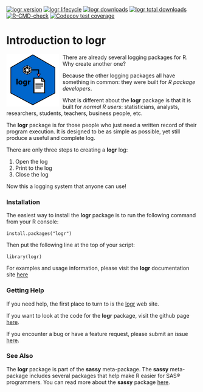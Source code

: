 <!-- badges: start -->

[![logr version](https://www.r-pkg.org/badges/version/logr)](https://cran.r-project.org/package=logr)
[![logr lifecycle](https://img.shields.io/badge/lifecycle-stable-blue.svg)](https://cran.r-project.org/package=logr)
[![logr downloads](https://cranlogs.r-pkg.org/badges/logr)](https://cran.r-project.org/package=logr)
[![logr total downloads](https://cranlogs.r-pkg.org/badges/grand-total/logr)](https://cran.r-project.org/package=logr)
[![R-CMD-check](https://github.com/dbosak01/logr/workflows/R-CMD-check/badge.svg)](https://github.com/dbosak01/logr/actions)
[![Codecov test coverage](https://codecov.io/gh/dbosak01/logr/branch/master/graph/badge.svg)](https://app.codecov.io/gh/dbosak01/logr?branch=master)

<!-- badges: end -->

# Introduction to **logr**
<img src='man/images/logr_new.png' align="left" height="138" style="margin-right:10px"/>

There are already several logging packages for R.  Why create another one? 

Because the other logging packages all have something in common: they were built
for *R package developers*.  

What is different about the **logr** package is
that it is built for *normal R users*: statisticians, analysts, researchers, 
students, teachers, business people, etc.

The **logr** package is for those people who just need a written record of their
program execution.  It is designed to be as simple as possible, yet still
produce a useful and complete log.  

There are only three steps to creating a **logr** log:

1. Open the log
2. Print to the log
3. Close the log

Now this a logging system that anyone can use!  


### Installation

The easiest way to install the **logr** package is to run the following 
command from your R console:

    install.packages("logr")


Then put the following line at the top of your script:

    library(logr)
    
For examples and usage 
information, please visit the **logr** documentation site 
[here](https://logr.r-sassy.org/articles/logr.html)

### Getting Help

If you need help, the first place 
to turn to is the [logr](https://logr.r-sassy.org) web site.  

If you want to look at the code for the **logr** package, visit the
github page [here](https://github.com/dbosak01/logr).

If you encounter a bug or have a feature request, please submit an issue 
[here](https://github.com/dbosak01/logr/issues).


### See Also

The **logr** package is part of the **sassy** meta-package. 
The **sassy** meta-package includes several packages that help make R
easier for SAS® programmers.  You can read more about the **sassy** package
[here](https://sassy.r-sassy.org).
